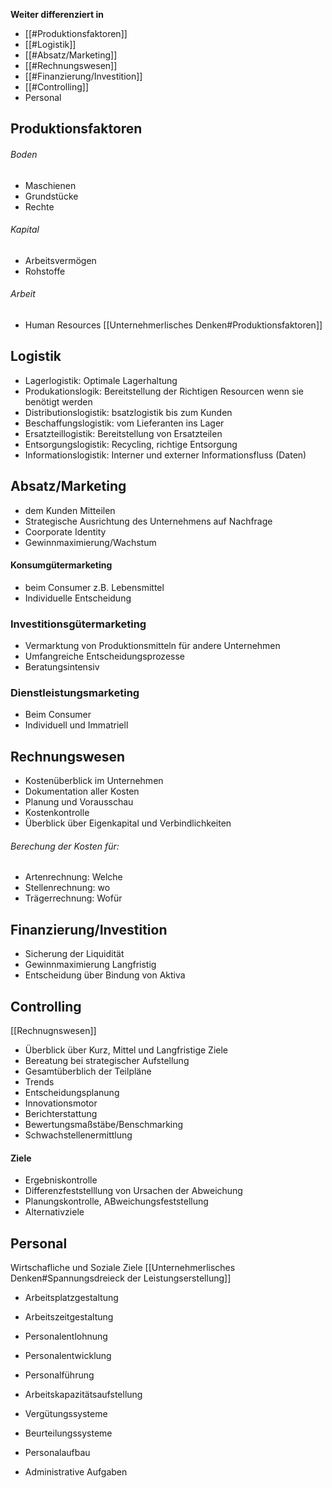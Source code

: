**Weiter differenziert in**
- [[#Produktionsfaktoren]]
- [[#Logistik]]
- [[#Absatz/Marketing]]
- [[#Rechnungswesen]]
- [[#Finanzierung/Investition]]
- [[#Controlling]]
- Personal

## Produktionsfaktoren
###### Boden 
- Maschienen
- Grundstücke
- Rechte
###### Kapital
- Arbeitsvermögen
- Rohstoffe
###### Arbeit
- Human Resources
[[Unternehmerlisches Denken#Produktionsfaktoren]]

## Logistik
- Lagerlogistik: Optimale Lagerhaltung
- Produkationslogik: Bereitstellung der Richtigen Resourcen wenn sie benötigt werden
- Distributionslogistik: bsatzlogistik bis zum Kunden
- Beschaffungslogistik: vom Lieferanten ins Lager
- Ersatzteillogistik: Bereitstellung von Ersatzteilen
- Entsorgungslogistik: Recycling, richtige Entsorgung
- Informationslogistik: Interner und externer Informationsfluss (Daten)

## Absatz/Marketing
- dem Kunden Mitteilen
- Strategische Ausrichtung des Unternehmens auf Nachfrage
- Coorporate Identity
- Gewinnmaximierung/Wachstum

#### Konsumgütermarketing
- beim Consumer z.B. Lebensmittel
- Individuelle Entscheidung

### Investitionsgütermarketing 
- Vermarktung von Produktionsmitteln für andere Unternehmen
- Umfangreiche Entscheidungsprozesse
- Beratungsintensiv

### Dienstleistungsmarketing
- Beim Consumer
- Individuell und Immatriell

## Rechnungswesen
- Kostenüberblick im Unternehmen
- Dokumentation aller Kosten
- Planung und Vorausschau
- Kostenkontrolle
- Überblick über Eigenkapital und Verbindlichkeiten

###### Berechung der Kosten für:
- Artenrechnung: Welche
- Stellenrechnung: wo
- Trägerrechnung: Wofür

## Finanzierung/Investition
- Sicherung der Liquidität
- Gewinnmaximierung Langfristig
- Entscheidung über Bindung von Aktiva

## Controlling
[[Rechnugnswesen]]
- Überblick über Kurz, Mittel und Langfristige Ziele
- Bereatung bei strategischer Aufstellung
- Gesamtüberblich der Teilpläne
- Trends
- Entscheidungsplanung
- Innovationsmotor
- Berichterstattung
- Bewertungsmaßstäbe/Benschmarking
- Schwachstellenermittlung

#### Ziele
- Ergebniskontrolle
- Differenzfeststelllung von Ursachen der Abweichung
- Planungskontrolle, ABweichungsfeststellung
- Alternativziele

## Personal
Wirtschafliche und Soziale Ziele
[[Unternehmerlisches Denken#Spannungsdreieck der Leistungserstellung]]
- Arbeitsplatzgestaltung
- Arbeitszeitgestaltung
- Personalentlohnung
- Personalentwicklung
- Personalführung

- Arbeitskapazitätsaufstellung
- Vergütungssysteme
- Beurteilungssysteme
- Personalaufbau
- Administrative Aufgaben



